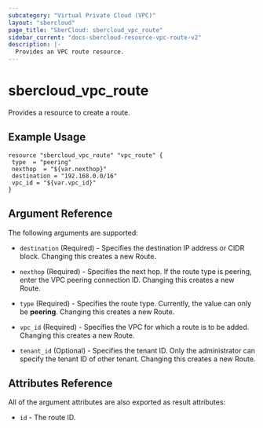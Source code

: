 ```yaml
---
subcategory: "Virtual Private Cloud (VPC)"
layout: "sbercloud"
page_title: "SberCloud: sbercloud_vpc_route"
sidebar_current: "docs-sbercloud-resource-vpc-route-v2"
description: |-
  Provides an VPC route resource.
---
```


# sbercloud_vpc_route

Provides a resource to create a route.

## Example Usage

 ```hcl
resource "sbercloud_vpc_route" "vpc_route" {
  type  = "peering"
  nexthop  = "${var.nexthop}"
  destination = "192.168.0.0/16"
  vpc_id = "${var.vpc_id}"
 }
```

## Argument Reference

The following arguments are supported:

* `destination` (Required) - Specifies the destination IP address or CIDR block. Changing this creates a new Route.

* `nexthop` (Required) - Specifies the next hop. If the route type is peering, enter the VPC peering connection ID. Changing this creates a new Route.

* `type` (Required) - Specifies the route type. Currently, the value can only be **peering**. Changing this creates a new Route.

* `vpc_id` (Required) - Specifies the VPC for which a route is to be added. Changing this creates a new Route.

* `tenant_id` (Optional) - Specifies the tenant ID. Only the administrator can specify the tenant ID of other tenant. Changing this creates a new Route.

## Attributes Reference

All of the argument attributes are also exported as
result attributes:

* `id` - The route ID.
